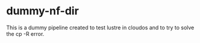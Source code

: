 # dummy-nf-dir
This is a dummy pipeline created to test lustre in cloudos and to try to solve the cp -R error.
